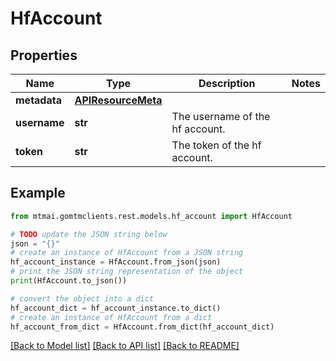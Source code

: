 # HfAccount


## Properties

Name | Type | Description | Notes
------------ | ------------- | ------------- | -------------
**metadata** | [**APIResourceMeta**](APIResourceMeta.md) |  | 
**username** | **str** | The username of the hf account. | 
**token** | **str** | The token of the hf account. | 

## Example

```python
from mtmai.gomtmclients.rest.models.hf_account import HfAccount

# TODO update the JSON string below
json = "{}"
# create an instance of HfAccount from a JSON string
hf_account_instance = HfAccount.from_json(json)
# print the JSON string representation of the object
print(HfAccount.to_json())

# convert the object into a dict
hf_account_dict = hf_account_instance.to_dict()
# create an instance of HfAccount from a dict
hf_account_from_dict = HfAccount.from_dict(hf_account_dict)
```
[[Back to Model list]](../README.md#documentation-for-models) [[Back to API list]](../README.md#documentation-for-api-endpoints) [[Back to README]](../README.md)


